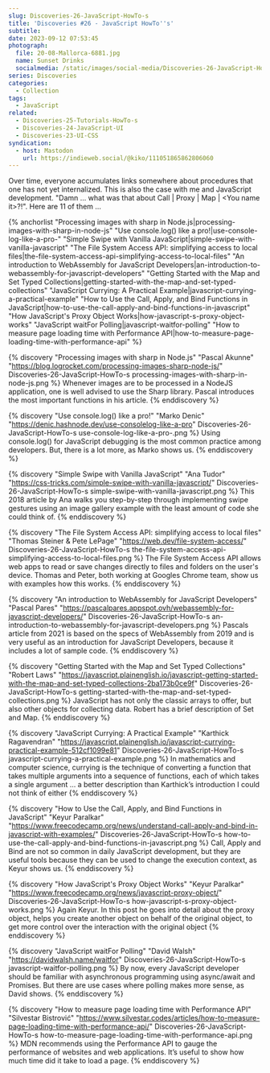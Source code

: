 ```yaml
---
slug: Discoveries-26-JavaScript-HowTo-s
title: 'Discoveries #26 - JavaScript HowTo''s'
subtitle:
date: 2023-09-12 07:53:45
photograph:
  file: 20-08-Mallorca-6881.jpg
  name: Sunset Drinks
  socialmedia: /static/images/social-media/Discoveries-26-JavaScript-HowTo-s.jpg
series: Discoveries
categories:
  - Collection
tags:
  - JavaScript
related:
  - Discoveries-25-Tutorials-HowTo-s
  - Discoveries-24-JavaScript-UI
  - Discoveries-23-UI-CSS
syndication:
  - host: Mastodon
    url: https://indieweb.social/@kiko/111051865862806060
---
```


Over time, everyone accumulates links somewhere about procedures that one has not yet internalized. This is also the case with me and JavaScript development. "Damn ... what was that about Call | Proxy | Map | &lt;You name it&gt;?!". Here are 11 of them ...

{% anchorlist 
  "Processing images with sharp in Node.js|processing-images-with-sharp-in-node-js"
  "Use console.log() like a pro!|use-console-log-like-a-pro-"
  "Simple Swipe with Vanilla JavaScript|simple-swipe-with-vanilla-javascript"
  "The File System Access API: simplifying access to local files|the-file-system-access-api-simplifying-access-to-local-files"
  "An introduction to WebAssembly for JavaScript Developers|an-introduction-to-webassembly-for-javascript-developers"
  "Getting Started with the Map and Set Typed Collections|getting-started-with-the-map-and-set-typed-collections"
  "JavaScript Currying: A Practical Example|javascript-currying-a-practical-example"
  "How to Use the Call, Apply, and Bind Functions in JavaScript|how-to-use-the-call-apply-and-bind-functions-in-javascript"
  "How JavaScript's Proxy Object Works|how-javascript-s-proxy-object-works"
  "JavaScript waitFor Polling|javascript-waitfor-polling"
  "How to measure page loading time with Performance API|how-to-measure-page-loading-time-with-performance-api"
%}

<!-- more -->

{% discovery "Processing images with sharp in Node.js" "Pascal Akunne" "https://blog.logrocket.com/processing-images-sharp-node-js/" Discoveries-26-JavaScript-HowTo-s processing-images-with-sharp-in-node-js.png %}
Whenever images are to be processed in a NodeJS application, one is well advised to use the Sharp library. Pascal introduces the most important functions in his article.
{% enddiscovery %}

{% discovery "Use console.log() like a pro!" "Marko Denic" "https://denic.hashnode.dev/use-consolelog-like-a-pro" Discoveries-26-JavaScript-HowTo-s use-console-log-like-a-pro-.png %}
Using console.log() for JavaScript debugging is the most common practice among developers. But, there is a lot more, as Marko shows us.
{% enddiscovery %}

{% discovery "Simple Swipe with Vanilla JavaScript" "Ana Tudor" "https://css-tricks.com/simple-swipe-with-vanilla-javascript/" Discoveries-26-JavaScript-HowTo-s simple-swipe-with-vanilla-javascript.png %}
This 2018 article by Ana walks you step-by-step through implementing swipe gestures using an image gallery example with the least amount of code she could think of.
{% enddiscovery %}

{% discovery "The File System Access API: simplifying access to local files" "Thomas Steiner & Pete LePage" "https://web.dev/file-system-access/" Discoveries-26-JavaScript-HowTo-s the-file-system-access-api-simplifying-access-to-local-files.png %}
The File System Access API allows web apps to read or save changes directly to files and folders on the user&#39;s device. Thomas and Peter, both working at Googles Chrome team, show us with examples how this works.
{% enddiscovery %}

{% discovery "An introduction to WebAssembly for JavaScript Developers" "Pascal Pares" "https://pascalpares.appspot.ovh/webassembly-for-javascript-developers/" Discoveries-26-JavaScript-HowTo-s an-introduction-to-webassembly-for-javascript-developers.png %}
Pascals article from 2021 is based on the specs of WebAssembly from 2019 and is very useful as an introduction for JavaScript Developers, because it includes a lot of sample code.
{% enddiscovery %}

{% discovery "Getting Started with the Map and Set Typed Collections" "Robert Laws" "https://javascript.plainenglish.io/javascript-getting-started-with-the-map-and-set-typed-collections-2ba173b0ce9f" Discoveries-26-JavaScript-HowTo-s getting-started-with-the-map-and-set-typed-collections.png %}
JavaScript has not only the classic arrays to offer, but also other objects for collecting data. Robert has a brief description of Set and Map.
{% enddiscovery %}

{% discovery "JavaScript Currying: A Practical Example" "Karthick Ragavendran" "https://javascript.plainenglish.io/javascript-currying-practical-example-512cf1099e81" Discoveries-26-JavaScript-HowTo-s javascript-currying-a-practical-example.png %}
In mathematics and computer science, currying is the technique of converting a function that takes multiple arguments into a sequence of functions, each of which takes a single argument ... a better description than Karthick’s introduction I could not think of either
{% enddiscovery %}

{% discovery "How to Use the Call, Apply, and Bind Functions in JavaScript" "Keyur Paralkar" "https://www.freecodecamp.org/news/understand-call-apply-and-bind-in-javascript-with-examples/" Discoveries-26-JavaScript-HowTo-s how-to-use-the-call-apply-and-bind-functions-in-javascript.png %}
Call, Apply and Bind are not so common in daily JavaScript development, but they are useful tools because they can be used to change the execution context, as Keyur shows us.
{% enddiscovery %}

{% discovery "How JavaScript's Proxy Object Works" "Keyur Paralkar" "https://www.freecodecamp.org/news/javascript-proxy-object/" Discoveries-26-JavaScript-HowTo-s how-javascript-s-proxy-object-works.png %}
Again Keyur. In this post he goes into detail about the proxy object, helps you create another object on behalf of the original object, to get more control over the interaction with the original object
{% enddiscovery %}

{% discovery "JavaScript waitFor Polling" "David Walsh" "https://davidwalsh.name/waitfor" Discoveries-26-JavaScript-HowTo-s javascript-waitfor-polling.png %}
By now, every JavaScript developer should be familiar with asynchronous programming using async/await and Promises. But there are use cases where polling makes more sense, as David shows.
{% enddiscovery %}

{% discovery "How to measure page loading time with Performance API" "Silvestar Bistrović" "https://www.silvestar.codes/articles/how-to-measure-page-loading-time-with-performance-api/" Discoveries-26-JavaScript-HowTo-s how-to-measure-page-loading-time-with-performance-api.png %}
MDN recommends using the Performance API to gauge the performance of websites and web applications. It’s useful to show how much time did it take to load a page.
{% enddiscovery %}

